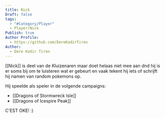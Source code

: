 ```yaml
---
title: Nick
Draft: false
tags:
  - "#Category/Player"
  - Player/Nick
Publish: true
Author Profile:
  - https://github.com/EmreKadirTiren
Author:
  - Emre Kadir Tiren
---
```

[[Nick]] is deel van de Kluizenaren maar doet helaas niet mee aan dnd hij is er soms bij om te luisteren wat er gebeurt en vaak tekent hij iets of schrijft hij namen van random pokemons op.

Hij speelde als speler in de volgende campaigns: 
* [[Dragons of Stormwreck Isle]] 
* [[Dragons of Icespire Peak]] 

C'EST OKE!  :)